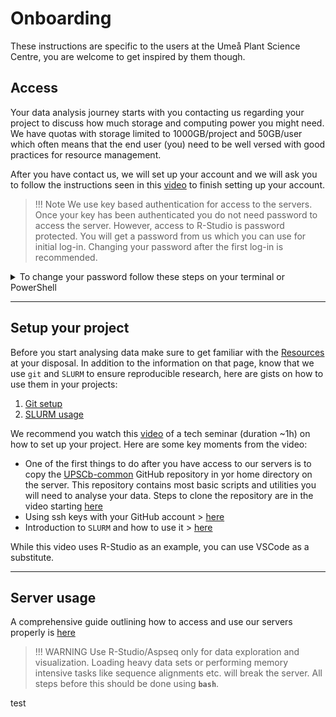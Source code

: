 
# Onboarding

These instructions are specific to the users at the Umeå Plant Science Centre, you are welcome to get inspired by them though.

## Access

Your data analysis journey starts with you contacting us regarding your project to discuss how much storage and computing power you might need. We have quotas with storage limited to 1000GB/project and 50GB/user which often means that the end user (you) need to be well versed with good practices for resource management.

After you have contact us, we will set up your account and we will ask you to follow the instructions seen in this [video](https://youtu.be/hYtIKIIwRss) to finish setting up your account.

>!!! Note 
We use key based authentication for access to the servers. Once your key has been authenticated you do not need password to access the server. However, access to R-Studio is password protected. You will get a password from us which you can use for initial log-in. Changing your password after the first log-in is recommended. 

<details>
    <summary> To change your password follow these steps on your terminal or PowerShell </summary>
        ```
        ssh <username>@micro
        passwd
        -Enter current password-
        -Enter New Password-
        -Confirm New Password-
        ```
    </details>

---
## Setup your project
Before you start analysing data make sure to get familiar with the [Resources](3.%20Resources.md) at your disposal. In addition to the information on that page, know that we use `git` and `SLURM` to ensure reproducible research, here are gists on how to use them in your projects:

1.  [Git setup](https://gist.github.com/nicolasDelhomme/46a1053d277510b95692318bd1732b6d)
2.  [SLURM usage](https://gist.github.com/nicolasDelhomme/6fbff1e4db3c7ee4b3bb4f710667fd0d)
          
          
We recommend you watch this [video](https://youtu.be/3XMHTixiszE) of a tech seminar (duration \~1h) on how to set up your project. Here are some key moments from the video:

- One of the first things to do after you have access to our servers is to copy the [UPSCb-common](https://github.com/UPSCb/UPSCb-common) GitHub repository in yor home directory on the server. This repository contains most basic scripts and utilities you will need to analyse your data. Steps to clone the repository are in the video starting [here](https://youtu.be/3XMHTixiszE?t=849)
- Using ssh keys with your GitHub account > [here](https://youtu.be/3XMHTixiszE?t=1353)
- Introduction to `SLURM` and how to use it > [here](https://youtu.be/3XMHTixiszE?t=3017)

While this video uses R-Studio as an example, you can use VSCode as a substitute. 

---

## Server usage

A comprehensive guide outlining how to access and use our servers properly is [here](server_introduction.html)

>!!! WARNING
Use R-Studio/Aspseq only for data exploration and visualization. Loading heavy data sets or performing memory intensive tasks like sequence alignments etc. will break the server. 
All steps before this should be done using **`bash`**.

test
